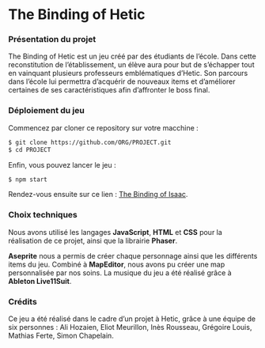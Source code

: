 # The Binding of Hetic

### Présentation du projet

The Binding of Hetic est un jeu créé par des étudiants de l’école. Dans cette reconstitution de l’établissement, un élève aura pour but de s’échapper tout en vainquant plusieurs professeurs emblématiques d’Hetic. Son parcours dans l’école lui permettra d’acquérir de nouveaux items et d’améliorer certaines de ses caractéristiques afin d’affronter le boss final.

### Déploiement du jeu

Commencez par cloner ce repository sur votre macchine :

```sh
$ git clone https://github.com/ORG/PROJECT.git
$ cd PROJECT
```

Enfin, vous pouvez lancer le jeu :

```sh
$ npm start
```

Rendez-vous ensuite sur ce lien : <a href="http://localhost:8080/">The Binding of Isaac</a>.

### Choix techniques

Nous avons utilisé les langages **JavaScript**, **HTML** et **CSS** pour la réalisation de ce projet, ainsi que la librairie **Phaser**.

**Aseprite** nous a permis de créer chaque personnage ainsi que les différents items du jeu. Combiné à **MapEditor**, nous avons pu créer une map personnalisée par nos soins. La musique du jeu a été réalisé grâce à **Ableton Live11Suit**.

### Crédits

Ce jeu a été réalisé dans le cadre d’un projet à Hetic, grâce à une équipe de six personnes : Ali Hozaien, Eliot Meurillon, Inès Rousseau, Grégoire Louis, Mathias Ferte, Simon Chapelain.
